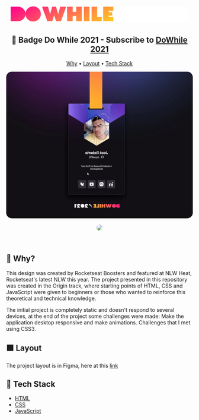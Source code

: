 <h1 align="center">
  <img src="./public/logo-do-while.svg" width="480px">
</h1>

<h2 align="center">🚀 Badge Do While 2021 - Subscribe to <a href="https://dowhile.io/inscricao">DoWhile 2021</a></h2>

<p align="center">
  <a href="#why">Why</a> •
  <a href="#layout">Layout</a> •
  <a href="#tech-stack">Tech Stack</a> 
</p>

<p align="center">
  <img 
    src="./public/card-dowhile-gif.gif"
    width="600px" height:"470"
    style="display: inline; border-radius: 15px; border: "
  />
</p>

<p align="center">
  <img 
    src="./public/card-dowhile-gif.gif
    width="702px"
    style="display: inline; border-radius: 15px; border: "
  />
</p>

<br />

<h2 id="why">🤔 Why?</h2>

This design was created by Rocketseat Boosters and featured at NLW Heat, Rocketseat's latest NLW this year. The project presented in this repository was created in the Origin track, where starting points of HTML, CSS and JavaScript were given to beginners or those who wanted to reinforce this theoretical and technical knowledge.

The initial project is completely static and doesn't respond to several devices, at the end of the project some challenges were made:
Make the application desktop responsive and make animations. Challenges that I met using CSS3.

<h2 id="layout">🟩 Layout</h2>

The project layout is in Figma, here at this <a href="https://www.figma.com/file/bVPY9Y6300VXwMf522hnCt/%5BNLW-Heat---Mission%3A-Origin%5D-DoWhile2021-(Community)">link</a>


<h2 id="tech-stack">🚀 Tech Stack</h2>
<ul>
  <li><a href="https://developer.mozilla.org/en-US/docs/Web/HTML">HTML</a></li>
  <li><a href="https://developer.mozilla.org/en-US/docs/Web/CSS">CSS</a></li>
  <li><a href="https://developer.mozilla.org/en-US/docs/Web/JavaScript/Reference">JavaScript</a></li>
</ul>
